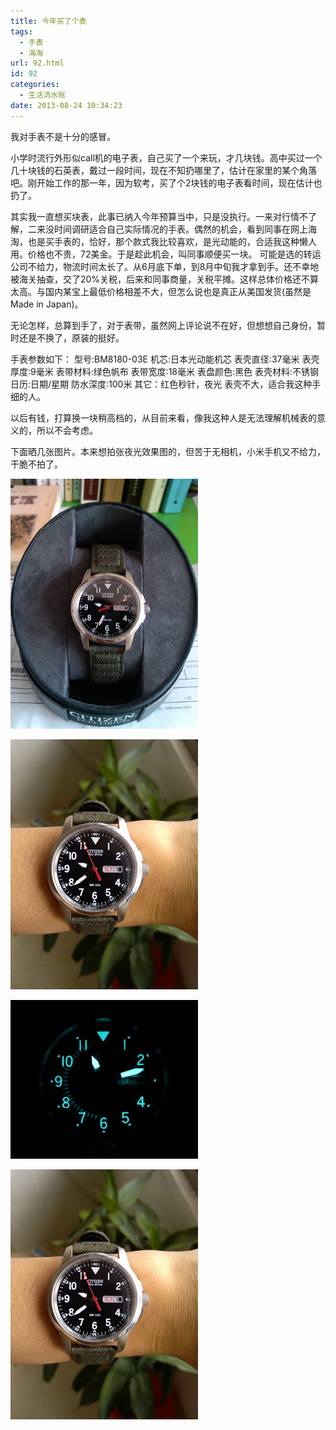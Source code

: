 ```yaml
---
title: 今年买了个表
tags:
  - 手表
  - 海淘
url: 92.html
id: 92
categories:
  - 生活流水账
date: 2013-08-24 10:34:23
---
```


我对手表不是十分的感冒。 

小学时流行外形似call机的电子表，自己买了一个来玩，才几块钱。高中买过一个几十块钱的石英表，戴过一段时间，现在不知扔哪里了，估计在家里的某个角落吧。刚开始工作的那一年，因为软考，买了个2块钱的电子表看时间，现在估计也扔了。 
<!-- more -->
其实我一直想买块表，此事已纳入今年预算当中，只是没执行。一来对行情不了解，二来没时间调研适合自己实际情况的手表。偶然的机会，看到同事在网上海淘，也是买手表的，恰好，那个款式我比较喜欢，是光动能的，合适我这种懒人用。价格也不贵，72美金。于是趁此机会，叫同事顺便买一块。 可能是选的转运公司不给力，物流时间太长了。从6月底下单，到8月中旬我才拿到手。还不幸地被海关抽查，交了20%关税，后来和同事商量，关税平摊。这样总体价格还不算太高。与国内某宝上最低价格相差不大，但怎么说也是真正从美国发货(虽然是Made in Japan)。 

无论怎样，总算到手了，对于表带，虽然网上评论说不在好，但想想自己身份，暂时还是不换了，原装的挺好。 

手表参数如下：
型号:BM8180-03E
机芯:日本光动能机芯 
表壳直径:37毫米 
表壳厚度:9毫米 
表带材料:绿色帆布 
表带宽度:18毫米 
表盘颜色:黑色 
表壳材料:不锈钢 
日历:日期/星期 
防水深度:100米 
其它：红色秒针，夜光 表壳不大，适合我这种手细的人。 

以后有钱，打算换一块稍高档的，从目前来看，像我这种人是无法理解机械表的意义的，所以不会考虑。 

下面晒几张图片。本来想拍张夜光效果图的，但苦于无相机，小米手机又不给力，干脆不拍了。

![伪开箱照](my-watch/w1.png)

![上手照(16cm的手腕)](my-watch/w2.png)

![夜光效果](my-watch/night.jpg)

![被税证明](my-watch/w2.png)

